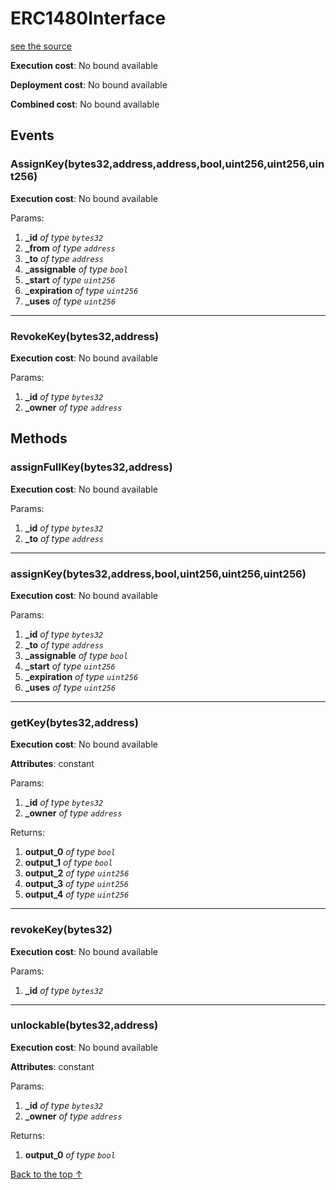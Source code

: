 # ERC1480Interface

[see the source](git+https://github.com/daostack/access_control/tree/master/contracts/ERC1480Interface.sol)

**Execution cost**: No bound available

**Deployment cost**: No bound available

**Combined cost**: No bound available

## Events

### AssignKey(bytes32,address,address,bool,uint256,uint256,uint256)

**Execution cost**: No bound available

Params:

1. **\_id** _of type `bytes32`_
2. **\_from** _of type `address`_
3. **\_to** _of type `address`_
4. **\_assignable** _of type `bool`_
5. **\_start** _of type `uint256`_
6. **\_expiration** _of type `uint256`_
7. **\_uses** _of type `uint256`_

---

### RevokeKey(bytes32,address)

**Execution cost**: No bound available

Params:

1. **\_id** _of type `bytes32`_
2. **\_owner** _of type `address`_

## Methods

### assignFullKey(bytes32,address)

**Execution cost**: No bound available

Params:

1. **\_id** _of type `bytes32`_
2. **\_to** _of type `address`_

---

### assignKey(bytes32,address,bool,uint256,uint256,uint256)

**Execution cost**: No bound available

Params:

1. **\_id** _of type `bytes32`_
2. **\_to** _of type `address`_
3. **\_assignable** _of type `bool`_
4. **\_start** _of type `uint256`_
5. **\_expiration** _of type `uint256`_
6. **\_uses** _of type `uint256`_

---

### getKey(bytes32,address)

**Execution cost**: No bound available

**Attributes**: constant

Params:

1. **\_id** _of type `bytes32`_
2. **\_owner** _of type `address`_

Returns:

1. **output_0** _of type `bool`_
2. **output_1** _of type `bool`_
3. **output_2** _of type `uint256`_
4. **output_3** _of type `uint256`_
5. **output_4** _of type `uint256`_

---

### revokeKey(bytes32)

**Execution cost**: No bound available

Params:

1. **\_id** _of type `bytes32`_

---

### unlockable(bytes32,address)

**Execution cost**: No bound available

**Attributes**: constant

Params:

1. **\_id** _of type `bytes32`_
2. **\_owner** _of type `address`_

Returns:

1. **output_0** _of type `bool`_

[Back to the top ↑](#erc1480interface)

